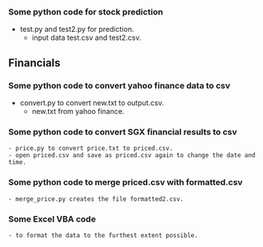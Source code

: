 ### Some python code for stock prediction
- test.py and test2.py for prediction.
    - input data test.csv and test2.csv.
## Financials
### Some python code to convert yahoo finance data to csv
- convert.py to convert new.txt to output.csv.
    - new.txt from yahoo finance.
### Some python code to convert SGX financial results to csv
    - price.py to convert price.txt to priced.csv.
    - open priced.csv and save as priced.csv again to change the date and time.
### Some python code to merge priced.csv with formatted.csv
    - merge_price.py creates the file formatted2.csv.
### Some Excel VBA code
    - to format the data to the furthest extent possible.
